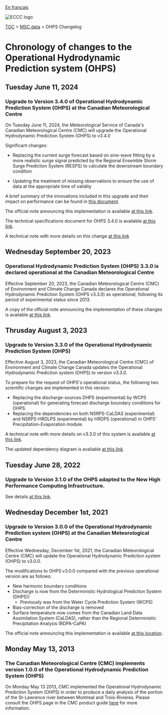 [En français](changelog_ohps_fr.md)

![ECCC logo](../../img_eccc-logo.png)

[TOC](../../readme_en.md) > [MSC data](../readme_en.md) > OHPS Changelog

# Chronology of changes to the Operational Hydrodynamic Prediction system (OHPS)

## Tuesday June 11, 2024

### Upgrade to Version 3.4.0 of Operational Hydrodynamic Prediction System (OHPS) at the Canadian Meteorological Centre

On Tuesday June 11, 2024, the Meteorological Service of Canada's Canadian Meteorological Centre (CMC) will upgrade the Operational Hydrodynamic Prediction System (OHPS) to v3.4.0

Significant changes:

* Replacing the current surge forecast based on sine-wave fitting by a more realistic surge signal predicted by the Regional Ensemble Storm Surge Prediction System (RESPS) to calculate the downstream boundary condition ​

* Updating the treatment of missing observations to ensure the use of data at the appropriate time of validity

A brief summary of the innovations included in this upgrade and their impact on performance can be found in [this document](https://collaboration.cmc.ec.gc.ca/cmc/cmoi/product_guide/docs/fact_sheets/factsheet_shop-340_e.pdf).

The official note announcing this implementation is available [at this link](https://dd.meteo.gc.ca/doc/genots/2021/11/26/NOCN03_CWAO_262118___xxxxx).

The technical specifications document for OHPS 3.4.0 is available [at this link](https://collaboration.cmc.ec.gc.ca/cmc/CMOI/product_guide/docs/tech_specifications/tech_specifications_SHOP_3.4.0_e.pdf).

A technical note with more details on this change [at this link](https://collaboration.cmc.ec.gc.ca/cmc/CMOI/product_guide/docs/tech_notes/technote_shop-340_e.pdf)


## Wednesday September 20, 2023

### Operational Hydrodynamic Prediction System (OHPS) 3.3.0 is declared operational at the Canadian Meteorological Centre

Effective September 20, 2023, the Canadian Meteorological Centre (CMC) of Environment and Climate Change Canada declares the Operational Hydrodynamic Prediction System (OHPS v3.3.0) as operational, following its period of experimental status since 2013.

A copy of the official note announcing the implementation of these changes is available [at this link](https://dd.weather.gc.ca/doc/genots/2023/09/19/NOCN03_CWAO_191340___27844).

## Thrusday August 3, 2023

### Upgrade to Version 3.3.0 of the Operational Hydrodynamic Prediction System (OHPS)

Effective August 3, 2023, the Canadian Meteorological Centre (CMC) of Environment and Climate Change Canada updates the Operational Hydrodynamic Prediction system (OHPS) to version v3.3.0.

To prepare for the request of OHPS's operational status, the following two scientific changes are implemented in this version:

* Replacing the discharge-sources DHPS (experimental) by WCPS (operational) for generating forecast discharge boundary conditions for OHPS.
* Replacing the dependencies on both NSRPS-CaLDAS (experimental) and NSRPS-HRDLPS (experimental) by HRDPS (operational) in OHPS' Precipitation-Evaporation module.

A technical note with more details on v3.3.0 of this system is available [at this link](https://collaboration.cmc.ec.gc.ca/cmc/cmoi/product_guide/docs/tech_notes/technote_shop-330_e.pdf ).

The updated dependency diagram is available [at this link](https://collaboration.cmc.ec.gc.ca/cmc/cmos/public_doc/msc-data/nwep-dependency-diagrams/system_NSRPS-OHPS_en.svg).

## Tuesday June 28, 2022

### Upgrade to Version 3.1.0 of the OHPS adapted to the New High Performance Computing Infrastructure.

See details [at this link](../changelog_multisystems_en.md).

## Wednesday December 1st, 2021

### Upgrade to Version 3.0.0 of the Operational Hydrodynamic Prediction system (OHPS) at the Canadian Meteorological Centre

Effective Wednesday, December 1st, 2021, the Canadian Meteorological Centre (CMC) will update the Operational Hydrodynamic Prediction system (OHPS) to v3.0.0.

The modifications to OHPS v3.0.0 compared with the previous operational version are as follows:

* New harmonic boundary conditions
* Discharge is now from the Deterministic Hydrological Prediction System (DHPS))
   * Previously was from the Water Cycle Prediction System (WCPS) 
* Bias-correction of the discharge is removed
* Surface temperature now comes from the Canadian Land Data Assimilation System (CaLDAS), rather than the Regional Deterministic Precipitation Analysis (RDPA-CaPA)

The official note announcing this implementation is available [at this location](https://dd.meteo.gc.ca/doc/genots/2021/11/26/NOCN03_CWAO_262118___50159).

## Monday May 13, 2013

### The Canadian Meteorological Centre (CMC) implements version 1.0.0 of the Operational Hydrodynamic Prediction System (OHPS)

On Monday May 13 2013, CMC implemented the Operational Hydrodynamic Prediction System (OHPS) in order to produce a daily analysis of the portion of the St-Lawrence river between Montreal and Trois-Rivieres. Please consult the OHPS page in the CMC product guide [here](https://collaboration.cmc.ec.gc.ca/cmc/CMOI/product_guide/submenus/shop_e.html) for more information.
